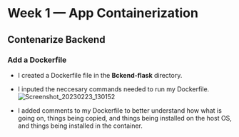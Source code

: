 # Week 1 — App Containerization 

## Contenarize Backend 

### Add a Dockerfile
- I created a Dockerfile file in the **Bckend-flask** directory. 
- I inputed the neccesary commands needed to run my Dockerfile.  
![Screenshot_20230223_130152](https://user-images.githubusercontent.com/105195327/220917090-cbbccaf3-76b8-49ae-807b-554eda20b384.png)

- I added comments to my Dockerfile to better understand how what is going on, things being copied, and things being installed on the host OS, and things being installed in the container.  

